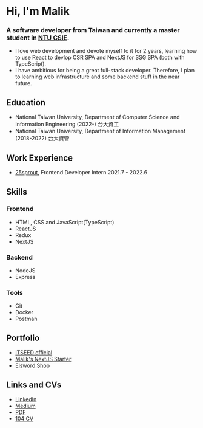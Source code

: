 # Hi, I'm Malik

### A software developer from Taiwan and currently a master student in [NTU CSIE](https://www.csie.ntu.edu.tw/). 

- I love web development and devote myself to it for 2 years, learning how to use React to devlop CSR SPA and NextJS for SSG SPA (both with TypeScript). 
- I have ambitious for being a great full-stack developer. Therefore, I plan to learning web infrastructure and some backend stuff in the near future.

## Education
- National Taiwan University, Department of Computer Science and Information Engineering (2022-) 台大資工
- National Taiwan University, Department of Information Management (2018-2022) 台大資管

## Work Experience
- [25sprout](25sprout.com), Frontend Developer Intern 2021.7 - 2022.6

## Skills
### Frontend
- HTML, CSS and JavaScript(TypeScript)
- ReactJS
- Redux
- NextJS

### Backend
- NodeJS
- Express

### Tools
- Git
- Docker
- Postman

## Portfolio
- [ITSEED official](https://stage.itseed.tw/)
- [Malik's NextJS Starter](https://malik-nextjs-starter.vercel.app/)
- [Elsword Shop](https://elshop-stage.vercel.app/)

## Links and CVs
- [LinkedIn](https://www.linkedin.com/in/malik-chang/)
- [Medium](https://malik11217.medium.com/)
- [PDF](https://drive.google.com/file/d/1D-L2MH5tagFYgt6nHjupo3pJoQkJdswu/view?usp=sharing)
- [104 CV](https://pda.104.com.tw/profile/share/bEL58cXJd6lmdNyLULnEvCFle3AXWz4g)
